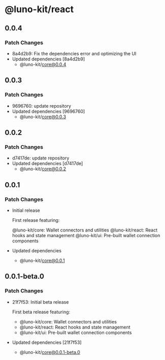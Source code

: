# @luno-kit/react

## 0.0.4

### Patch Changes

- 8a4d2b9: Fix the dependencies error and optimizing the UI
- Updated dependencies [8a4d2b9]
  - @luno-kit/core@0.0.4

## 0.0.3

### Patch Changes

- 9696760: update repository
- Updated dependencies [9696760]
  - @luno-kit/core@0.0.3

## 0.0.2

### Patch Changes

- d7417de: update repository
- Updated dependencies [d7417de]
  - @luno-kit/core@0.0.2

## 0.0.1

### Patch Changes

- Initial release

  First release featuring:

  @luno-kit/core: Wallet connectors and utilities
  @luno-kit/react: React hooks and state management
  @luno-kit/ui: Pre-built wallet connection components

- Updated dependencies
  - @luno-kit/core@0.0.1

## 0.0.1-beta.0

### Patch Changes

- 21f7f53: Initial beta release

  First beta release featuring:

  - @luno-kit/core: Wallet connectors and utilities
  - @luno-kit/react: React hooks and state management
  - @luno-kit/ui: Pre-built wallet connection components

- Updated dependencies [21f7f53]
  - @luno-kit/core@0.0.1-beta.0
